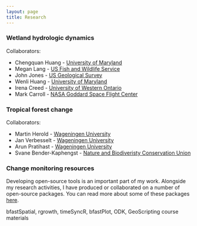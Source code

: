```yaml
---
layout: page
title: Research
---
```


### Wetland hydrologic dynamics
Collaborators:
* Chengquan Huang - [University of Maryland](https://geog.umd.edu)
* Megan Lang - [US Fish and Wildlife Service](https://www.fws.gov/wetlands/nwi/Staff.html)
* John Jones - [US Geological Survey](https://egsc.usgs.gov/index.html)
* Wenli Huang - [University of Maryland](https://geog.umd.edu)
* Irena Creed - [University of Western Ontario](http://www.uwo.ca/biology/faculty/creed/)
* Mark Carroll - [NASA Goddard Space Flight Center](https://science.gsfc.nasa.gov/sed/bio/mark.carroll)


### Tropical forest change
Collaborators:
* Martin Herold - [Wageningen University](http://www.wur.nl/en/Persons/prof.dr.-M-Martin-Herold.htm)
* Jan Verbesselt - [Wageningen University](http://www.wur.nl/en/Expertise-Services/Chair-groups/Environmental-Sciences/Laboratory-of-Geo-information-Science-and-Remote-Sensing/Research/Integrated-land-monitoring/Change_detection_and_monitoring.htm)
* Arun Pratihast - [Wageningen University](http://www.grs.wur.nl)
* Svane Bender-Kaphengst - [Nature and Biodiveristy Conservation Union](https://en.nabu.de/projects/ethiopia/kafa/biodiversity/17128.html)

### Change monitoring resources
Developing open-source tools is an important part of my work. Alongside my research activities, I have produced or collaborated on a number of open-source packages. You can read more about some of these packages [here](/code/).

bfastSpatial, rgrowth, timeSyncR, bfastPlot, ODK, GeoScripting course materials